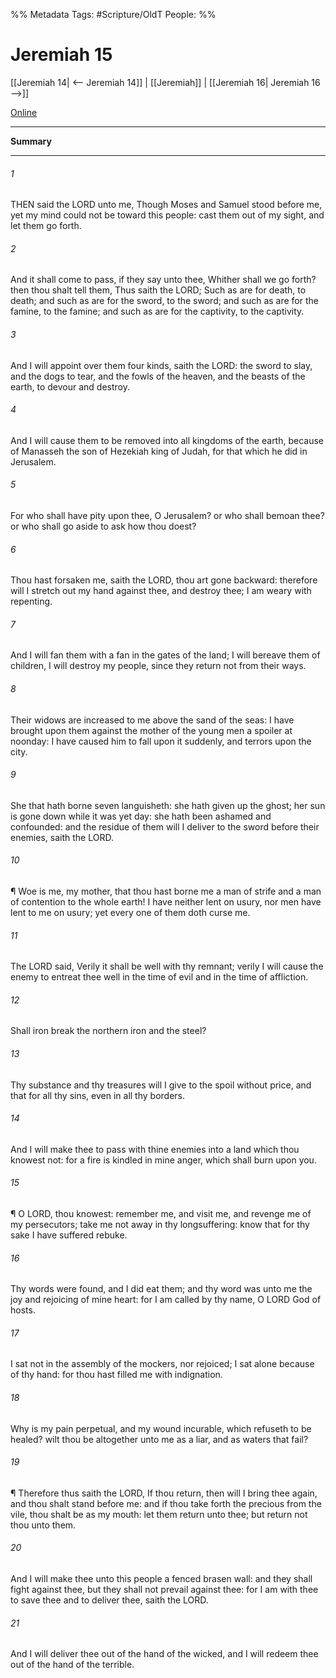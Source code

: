 

%% Metadata
Tags: #Scripture/OldT
People: 
%%
# Jeremiah 15
[[Jeremiah 14| <-- Jeremiah 14]] | [[Jeremiah]] | [[Jeremiah 16| Jeremiah 16 -->]]

[Online](https://churchofjesuschrist.org/study/scriptures/ot/jer/15?lang=eng)

---
__Summary__



---

###### 1
THEN said the LORD unto me, Though Moses and Samuel stood before me, yet my mind could not be toward this people: cast them out of my sight, and let them go forth.
###### 2
And it shall come to pass, if they say unto thee, Whither shall we go forth?  then thou shalt tell them, Thus saith the LORD; Such as are for death, to death; and such as are for the sword, to the sword; and such as are for the famine, to the famine; and such as are for the captivity, to the captivity.
###### 3
And I will appoint over them four kinds, saith the LORD: the sword to slay, and the dogs to tear, and the fowls of the heaven, and the beasts of the earth, to devour and destroy.
###### 4
And I will cause them to be removed into all kingdoms of the earth, because of Manasseh the son of Hezekiah king of Judah, for that which he did in Jerusalem.
###### 5
For who shall have pity upon thee, O Jerusalem?  or who shall bemoan thee?  or who shall go aside to ask how thou doest?
###### 6
Thou hast forsaken me, saith the LORD, thou art gone backward: therefore will I stretch out my hand against thee, and destroy thee; I am weary with repenting.
###### 7
And I will fan them with a fan in the gates of the land; I will bereave them of children, I will destroy my people, since they return not from their ways.
###### 8
Their widows are increased to me above the sand of the seas: I have brought upon them against the mother of the young men a spoiler at noonday: I have caused him to fall upon it suddenly, and terrors upon the city.
###### 9
She that hath borne seven languisheth: she hath given up the ghost; her sun is gone down while it was yet day: she hath been ashamed and confounded: and the residue of them will I deliver to the sword before their enemies, saith the LORD.
###### 10
¶ Woe is me, my mother, that thou hast borne me a man of strife and a man of contention to the whole earth!  I have neither lent on usury, nor men have lent to me on usury; yet every one of them doth curse me.
###### 11
The LORD said, Verily it shall be well with thy remnant; verily I will cause the enemy to entreat thee well in the time of evil and in the time of affliction.
###### 12
Shall iron break the northern iron and the steel?
###### 13
Thy substance and thy treasures will I give to the spoil without price, and that for all thy sins, even in all thy borders.
###### 14
And I will make thee to pass with thine enemies into a land which thou knowest not: for a fire is kindled in mine anger, which shall burn upon you.
###### 15
¶ O LORD, thou knowest: remember me, and visit me, and revenge me of my persecutors; take me not away in thy longsuffering: know that for thy sake I have suffered rebuke.
###### 16
Thy words were found, and I did eat them; and thy word was unto me the joy and rejoicing of mine heart: for I am called by thy name, O LORD God of hosts.
###### 17
I sat not in the assembly of the mockers, nor rejoiced; I sat alone because of thy hand: for thou hast filled me with indignation.
###### 18
Why is my pain perpetual, and my wound incurable, which refuseth to be healed?  wilt thou be altogether unto me as a liar, and as waters that fail?
###### 19
¶ Therefore thus saith the LORD, If thou return, then will I bring thee again, and thou shalt stand before me: and if thou take forth the precious from the vile, thou shalt be as my mouth: let them return unto thee; but return not thou unto them.
###### 20
And I will make thee unto this people a fenced brasen wall: and they shall fight against thee, but they shall not prevail against thee: for I am with thee to save thee and to deliver thee, saith the LORD.
###### 21
And I will deliver thee out of the hand of the wicked, and I will redeem thee out of the hand of the terrible.



